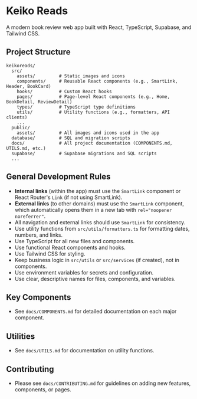 # Keiko Reads

A modern book review web app built with React, TypeScript, Supabase, and Tailwind CSS.

## Project Structure

```
keikoreads/
  src/
    assets/         # Static images and icons
    components/     # Reusable React components (e.g., SmartLink, Header, BookCard)
    hooks/          # Custom React hooks
    pages/          # Page-level React components (e.g., Home, BookDetail, ReviewDetail)
    types/          # TypeScript type definitions
    utils/          # Utility functions (e.g., formatters, API clients)
    ...
  public/
    assets/         # All images and icons used in the app
  database/         # SQL and migration scripts
  docs/             # All project documentation (COMPONENTS.md, UTILS.md, etc.)
  supabase/         # Supabase migrations and SQL scripts
  ...
```

## General Development Rules

- **Internal links** (within the app) must use the `SmartLink` component or React Router's `Link` (if not using SmartLink).
- **External links** (to other domains) must use the `SmartLink` component, which automatically opens them in a new tab with `rel="noopener noreferrer"`.
- All navigation and external links should use `SmartLink` for consistency.
- Use utility functions from `src/utils/formatters.ts` for formatting dates, numbers, and links.
- Use TypeScript for all new files and components.
- Use functional React components and hooks.
- Use Tailwind CSS for styling.
- Keep business logic in `src/utils` or `src/services` (if created), not in components.
- Use environment variables for secrets and configuration.
- Use clear, descriptive names for files, components, and variables.

## Key Components

- See `docs/COMPONENTS.md` for detailed documentation on each major component.

## Utilities

- See `docs/UTILS.md` for documentation on utility functions.

## Contributing

- Please see `docs/CONTRIBUTING.md` for guidelines on adding new features, components, or pages.
